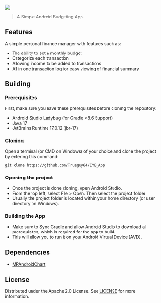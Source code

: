 ![](.github/iyb_banner.png)
> A Simple Android Budgeting App
## Features 
A simple personal finance manager with features such as:
- The ability to set a monthly budget
- Categorize each transaction
- Allowing income to be added to transactions
- All in one transaction log for easy viewing of financial summary
## Building
### Prerequisites
First, make sure you have these prerequisites before cloning the repository:
- Android Studio Ladybug (for Gradle >8.6 Support)
- Java 17
- JetBrains Runtime 17.0.12 (jbr-17)
### Cloning
Open a terminal (or CMD on Windows) of your choice and clone the project by entering this command:
```
git clone https://github.com/Trueguy64/IYB_App
```
### Opening the project
- Once the project is done cloning, open Android Studio. 
- From the top left, select File > Open. Then select the project folder
- Usually the project folder is located within your home directory (or user directory on Windows).
### Building the App
- Make sure to Sync Gradle and allow Android Studio to download all prerequisites, which is required for the app to build.
- This will allow you to run it on your Android Virtual Device (AVD).
## Dependencies
- [MPAndroidChart](https://github.com/PhilJay/MPAndroidChart)
## License
Distributed under the Apache 2.0 License. See [LICENSE](LICENSE) for more information.
